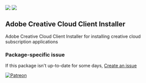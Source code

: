 [![](https://img.shields.io/chocolatey/v/adobe-creative-cloud?color=green&label=adobe-creative-cloud)](https://chocolatey.org/packages/adobe-creative-cloud) [![](https://img.shields.io/chocolatey/dt/adobe-creative-cloud)](https://chocolatey.org/packages/adobe-creative-cloud)

## Adobe Creative Cloud Client Installer
Adobe Creative Cloud Client Installer for installing creative cloud subscription applications

### Package-specific issue
If this package isn't up-to-date for some days, [Create an issue](https://github.com/tunisiano187/Chocolatey-packages/issues/new/choose)

[![Patreon](https://cdn.jsdelivr.net/gh/tunisiano187/Chocolatey-packages@d15c4e19c709e7148588d4523ffc6dd3cd3c7e5e/icons/patreon.png)](https://www.patreon.com/tunisiano)
